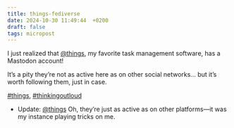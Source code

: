 ```yaml
---
title: things-fediverse
date: 2024-10-30 11:49:44  +0200
draft: false
tags: micropost
---
```


I just realized that [@things](https://mastodon.bofhers.es/@things@mastodon.online "@things@mastodon.online"), my favorite task management software, has a Mastodon account!

It’s a pity they’re not as active here as on other social networks… but it’s worth following them, just in case.

[#things](https://mastodon.bofhers.es/tags/things), [#thinkingoutloud](https://mastodon.bofhers.es/tags/thinkingoutloud)

* Update: [@things](https://mastodon.bofhers.es/@things@mastodon.online "@things@mastodon.online") Oh, they’re just as active as on other platforms—it was my instance playing tricks on me.